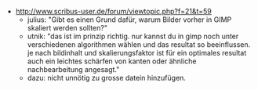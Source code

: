 - <http://www.scribus-user.de/forum/viewtopic.php?f=21&t=59>
  - julius: "Gibt es einen Grund dafür, warum Bilder vorher in GIMP skaliert werden sollten?"
  - utnik: "das ist im prinzip richtig. nur kannst du in gimp noch unter verschiedenen algorithmen wählen und das resultat so beeinflussen. je nach bildinhalt und skalierungsfaktor ist für ein optimales resultat auch ein leichtes schärfen von kanten oder ähnliche nachbearbeitung angesagt."
  - dazu: nicht unnötig zu grosse datein hinzufügen.
